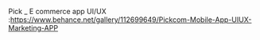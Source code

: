 Pick _ E commerce app 
UI/UX :https://www.behance.net/gallery/112699649/Pickcom-Mobile-App-UIUX-Marketing-APP
